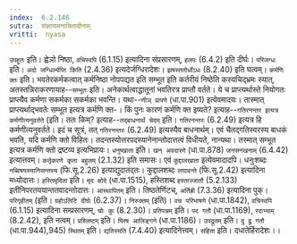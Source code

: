 ```yaml
---
index:  6.2.146
sutra:  संज्ञायामनाचितादीनाम्
vritti:  nyasa
---
```


`उपहूतः` इति। ह्वेञो निष्ठा, `वचिस्वपि` (6.1.15) इत्यादिना संप्रसारणम्, `हलपः` (6.4.2) इति दीर्घः। `परिजग्धः` इति। `अदो जग्धिर्ल्यप्ति किति` (2.4.36) इत्यदेर्जग्धिरादेशः। `झषस्ततोर्धोऽधः` (8.2.40) इति घत्वम्। `कर्मणि क्तः` इति। भवतेरकर्मकत्वात् कर्मनिष्ठा नोपपद्यत इति सम्भूत इति कर्तरीयं निष्ठेति कस्यचिद्भ्रमः स्यात्, अतस्तन्निराकरणायाह--`सम्भूतः` इति। अनेकार्थत्वाद्धातूनां भवतिरत्र प्राप्तौ वर्तते। ये च प्राप्त्यर्थास्ते नियोगतः प्राप्त्यैव कर्मणा सकर्मका सकर्मका भवन्ति। यथा--`णीञ् प्रापणे` (धा.पा.901) इत्येवमादयः। तास्मात् प्राप्त्यर्थाद्भवतेः सम्भूत इत्यत्र कर्मणि क्त-।
किं पुनः कारणं कर्मणि क्त इष्यते? इत्याह--`गतिरनन्तर इत्यत्र कर्मणीत्यनुवर्तते` (इति। ततः किम्? इत्याह--`तद्बाधनार्थं चेदम्` इति। `गतिरनन्तरः` (6.2.49) इत्यत्र हि कर्मणीत्यनुवर्तते। इदं च सूत्रं, तत् `गतिरनन्तरः` (6.2.49) इत्यस्यैव बाधनार्थम्। एवं चैतद्गतिस्वरस्य बाधकं भवति, यदि कर्मणि क्तो विहितः। तदन्तस्योत्तरपदस्यानेनान्तोदात्तत्वं विधीयते, नान्यथा। तस्मात् सम्भूत इत्यत्र कर्मणि क्तो द्रष्टव्य इत्यभिप्रायः। `धनुष्खाता` इति। `खन् अवदारणे` (धा.पा.878) `जनसनखनाम्` (6.4.42) इत्यात्तवम्। `कर्तृकरणे कृता बहुलम्` (2.1.32) इति समासः। एवं `कुद्दालखाता` इत्येवमादादपि। धनुःशब्दः `नब्विषयस्यानिसन्तस्य` (फि.सू.2.26) इत्याद्युदातद्तः। कुद्दालशब्दः `लघावन्ते` (फि.सू.2.42) इत्यादिना मध्योदात्तः। `हस्तिमृदिता` इति। `मृद क्षोदे` (धा.पा.1515), हस्तिशब्द `हस्ताज्जातौ` (5.2.133) इतीनिपरतययान्ततवादन्तोदात्तः।
`आस्थापितम्` इति। तिष्ठतेर्णिटच्, `अर्तिह्री` (7.3.36) इत्यादिना पुक्। `परिगृहीतम्` (इति। `ग्रहोऽलिटि दीर्घः` (6.2.37)। `निरुक्तम्` (इति)। `वच परिभाषणे` (धा.पा.1842), `वचिस्वपि` (6.1.15) इत्यादिना सम्प्रसारणम्, `चोः कुः` (8.2.30)। `प्रतिपन्नम्` इति। `पद गतौ` (धा.पा.1169), `रदाभ्याम्` (8.2.42), इति नत्वम्। `प्रश्लिष्टम्` इति। `ष्लिष आलिङ्गने` (धा.पा.1186)। `उपद्रूतम्` इति। `दु द्रु गतौ` (धा.पा.944),945) `स्थितम्` इति। `द्यतिस्यति` (7.4.40) इत्यादिनेत्त्वम्। `संहिता` इति। दधातेर्हिरादेशः।।

